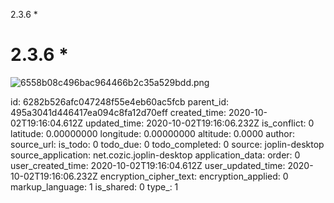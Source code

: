 2.3.6 *

# 2.3.6 *
![6558b08c496bac964466b2c35a529bdd.png](:/9913e181576646baba7caacf998ac1b5)

id: 6282b526afc047248f55e4eb60ac5fcb
parent_id: 495a3041d446417ea094c8fa12d70eff
created_time: 2020-10-02T19:16:04.612Z
updated_time: 2020-10-02T19:16:06.232Z
is_conflict: 0
latitude: 0.00000000
longitude: 0.00000000
altitude: 0.0000
author: 
source_url: 
is_todo: 0
todo_due: 0
todo_completed: 0
source: joplin-desktop
source_application: net.cozic.joplin-desktop
application_data: 
order: 0
user_created_time: 2020-10-02T19:16:04.612Z
user_updated_time: 2020-10-02T19:16:06.232Z
encryption_cipher_text: 
encryption_applied: 0
markup_language: 1
is_shared: 0
type_: 1